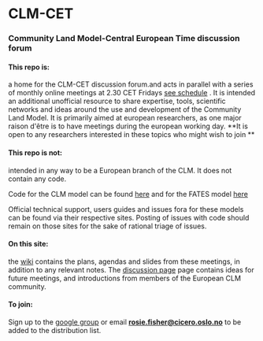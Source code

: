 # CLM-CET
### Community Land Model-Central European Time discussion forum 

#### This repo is: 
 a home for the CLM-CET discussion forum.and acts in parallel with a series of monthly online meetings at 2.30 CET Fridays [see schedule](https://github.com/rosiealice/CLM-CET/wiki/Upcoming-meetings) . It is intended an additional unofficial resource to share expertise, tools, scientific networks and ideas around the use and development of the Community Land Model. It is primarily aimed at european researchers, as one major raison d'être is to have meetings during the european working day. **It is open to any researchers interested in these topics who might wish to join **

#### This repo is not: 
intended in any way to be a European branch of the CLM. It does not contain any code. 

Code for the CLM model can be found [here](https://github.com/ESCOMP/ctsm)
and for the FATES model [here](https://github.com/NGEET/fates)

Official technical support, users guides and issues fora for these models can be found via their respective sites. Posting of issues with code should remain on those sites for the sake of rational triage of issues. 

#### On this site:
the [wiki](https://github.com/rosiealice/CLM-CET/wiki) contains the plans, agendas and slides from these meetings, in addition to any relevant notes. 
The [discussion page](https://github.com/rosiealice/CLM-CET/discussions) page contains ideas for future meetings, and introductions from members of the European CLM community. 

#### To join:
Sign up to the [google group](https://groups.google.com/g/clm-cet) or email  **rosie.fisher@cicero.oslo.no** to be added to the distribution list. 





